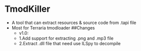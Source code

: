 # TmodKiller
* A tool that can extract resources &amp; source code from .tapi file
* Most for Terraria tmodloader 
##Changes
  * v1.0:
  * 1.Add support for extracting .png and .mp3 file
  * 2.Extract .dll file that need use ILSpy to decompile
